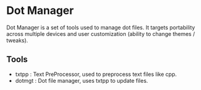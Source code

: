 # Dot Manager
Dot Manager is a set of tools used to manage dot files.
It targets portability across multiple devices and
user customization (ability to change themes / tweaks).

## Tools
- txtpp : Text PreProcessor, used to preprocess text files
  like cpp.
- dotmgt : Dot file manager, uses txtpp to update files.
